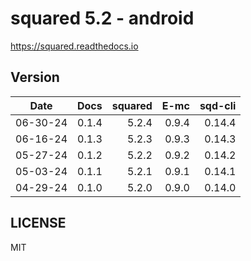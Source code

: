 # squared 5.2 - android

https://squared.readthedocs.io

## Version

| Date     | Docs   | squared |    E-mc | sqd-cli |
| :------: | -----: | ------: | ------: | ------: |
| 06-30-24 |  0.1.4 |   5.2.4 |   0.9.4 |  0.14.4 |
| 06-16-24 |  0.1.3 |   5.2.3 |   0.9.3 |  0.14.3 |
| 05-27-24 |  0.1.2 |   5.2.2 |   0.9.2 |  0.14.2 |
| 05-03-24 |  0.1.1 |   5.2.1 |   0.9.1 |  0.14.1 |
| 04-29-24 |  0.1.0 |   5.2.0 |   0.9.0 |  0.14.0 |

## LICENSE

MIT
